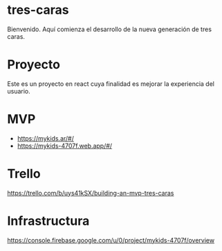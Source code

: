 # tres-caras
Bienvenido. Aquí comienza el desarrollo de la nueva generación de tres caras.
# Proyecto
Este es un proyecto en react cuya finalidad es mejorar la experiencia del usuario.
# MVP
- https://mykids.ar/#/
- https://mykids-4707f.web.app/#/
# Trello 
https://trello.com/b/uys41kSX/building-an-mvp-tres-caras
# Infrastructura
https://console.firebase.google.com/u/0/project/mykids-4707f/overview